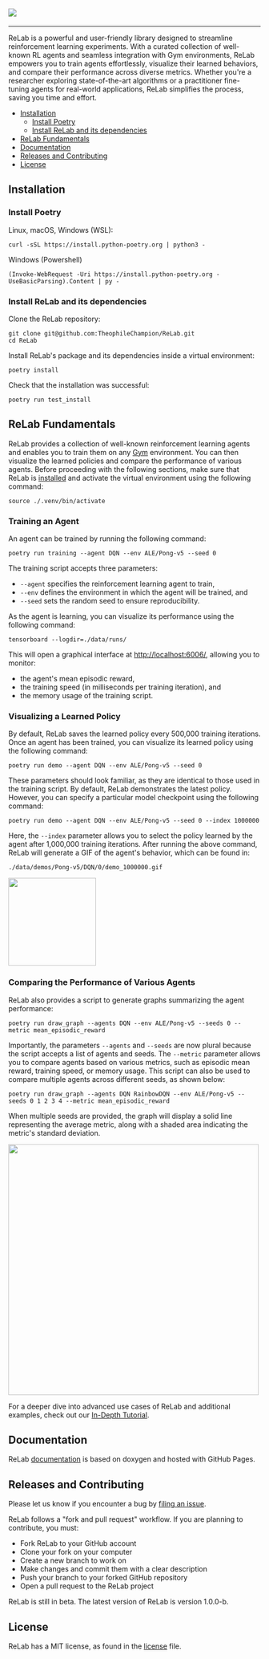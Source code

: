 # ![](./relab-logo.png)

---

ReLab is a powerful and user-friendly library designed to streamline
reinforcement learning experiments. With a curated collection of well-known
RL agents and seamless integration with Gym environments, ReLab empowers you
to train agents effortlessly, visualize their learned behaviors, and compare
their performance across diverse metrics. Whether you're a researcher exploring
state-of-the-art algorithms or a practitioner fine-tuning agents for real-world
applications, ReLab simplifies the process, saving you time and effort.

<!-- toc -->

- [Installation](#installation)
  - [Install Poetry](#install-poetry)
  - [Install ReLab and its dependencies](#install-relab-and-its-dependencies)
- [ReLab Fundamentals](#relab-fundamentals)
- [Documentation](#documentation)
- [Releases and Contributing](#releases-and-contributing)
- [License](#license)
<!-- tocstop -->

## Installation

### Install Poetry

Linux, macOS, Windows (WSL):
```console
curl -sSL https://install.python-poetry.org | python3 -
```

Windows (Powershell)
```console
(Invoke-WebRequest -Uri https://install.python-poetry.org -UseBasicParsing).Content | py -
```

### Install ReLab and its dependencies

Clone the ReLab repository:
```console
git clone git@github.com:TheophileChampion/ReLab.git
cd ReLab
```

Install ReLab's package and its dependencies inside a virtual environment:
```console
poetry install
```

Check that the installation was successful:
```console
poetry run test_install
```

## ReLab Fundamentals

ReLab provides a collection of well-known reinforcement learning agents and enables you to train them on any [Gym](https://gymnasium.farama.org/) environment.
You can then visualize the learned policies and compare the performance of various agents.
Before proceeding with the following sections, make sure that ReLab is [installed](#installation) and activate the virtual environment using the following command:
```console
source ./.venv/bin/activate
```

### Training an Agent

An agent can be trained by running the following command:

```console
poetry run training --agent DQN --env ALE/Pong-v5 --seed 0
```

The training script accepts three parameters:

- `--agent` specifies the reinforcement learning agent to train,
- `--env` defines the environment in which the agent will be trained, and
- `--seed` sets the random seed to ensure reproducibility.

As the agent is learning, you can visualize its performance using the following command:

```console
tensorboard --logdir=./data/runs/
```

<!-- markdown-link-check-disable -->
This will open a graphical interface at <http://localhost:6006/>, allowing you to monitor:
<!-- markdown-link-check-enable -->

- the agent's mean episodic reward,
- the training speed (in milliseconds per training iteration), and
- the memory usage of the training script.

### Visualizing a Learned Policy

By default, ReLab saves the learned policy every 500,000 training iterations.
Once an agent has been trained, you can visualize its learned policy using the following command:

```console
poetry run demo --agent DQN --env ALE/Pong-v5 --seed 0
```

These parameters should look familiar, as they are identical to those used in the training script.
By default, ReLab demonstrates the latest policy.
However, you can specify a particular model checkpoint using the following command:

```console
poetry run demo --agent DQN --env ALE/Pong-v5 --seed 0 --index 1000000
```

Here, the `--index` parameter allows you to select the policy learned by the agent after 1,000,000 training iterations.
After running the above command, ReLab will generate a GIF of the agent's behavior, which can be found in:

```console
./data/demos/Pong-v5/DQN/0/demo_1000000.gif
```

<img alt="" width="175" src="./assets/demo_prioritized_ddqn_pong.gif">

### Comparing the Performance of Various Agents

ReLab also provides a script to generate graphs summarizing the agent performance:

```console
poetry run draw_graph --agents DQN --env ALE/Pong-v5 --seeds 0 --metric mean_episodic_reward
```

Importantly, the parameters `--agents` and `--seeds` are now plural because the script accepts a list of agents and seeds.
The `--metric` parameter allows you to compare agents based on various metrics, such as episodic mean reward, training speed, or memory usage.
This script can also be used to compare multiple agents across different seeds, as shown below:

```console
poetry run draw_graph --agents DQN RainbowDQN --env ALE/Pong-v5 --seeds 0 1 2 3 4 --metric mean_episodic_reward
```

When multiple seeds are provided, the graph will display a solid line representing the average metric, along with a shaded area indicating the metric's standard deviation.

<img alt="" src="./assets/mean_episodic_reward.png" width="500"/>

For a deeper dive into advanced use cases of ReLab and additional examples, check out our [In-Depth Tutorial](./TUTORIAL.md).

## Documentation

ReLab [documentation](https://theophilechampion.github.io/ReLab/) is based on doxygen and hosted with GitHub Pages.

## Releases and Contributing

Please let us know if you encounter a bug by [filing an issue](https://github.com/TheophileChampion/ReLab/issues).

ReLab follows a "fork and pull request" workflow. If you are planning to contribute, you must:

- Fork ReLab to your GitHub account
- Clone your fork on your computer
- Create a new branch to work on
- Make changes and commit them with a clear description
- Push your branch to your forked GitHub repository
- Open a pull request to the ReLab project

ReLab is still in beta. The latest version of ReLab is version 1.0.0-b.

## License

ReLab has a MIT license, as found in the [license](https://github.com/TheophileChampion/ReLab/blob/main/LICENSE.md) file.
